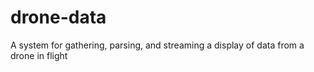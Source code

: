 # drone-data
A system for gathering, parsing, and streaming a display of data from a drone in flight
